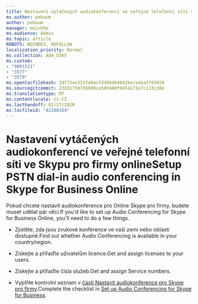 ```yaml
---
title: Nastavení vytáčených audiokonferencí ve veřejné telefonní síti ve Skypu pro firmy online
ms.author: pebaum
author: pebaum
manager: mnirkhe
ms.audience: Admin
ms.topic: article
ROBOTS: NOINDEX, NOFOLLOW
localization_priority: Normal
ms.collection: Adm_O365
ms.custom:
- "9001521"
- "3577"
- "3579"
ms.openlocfilehash: 2df72ee353fe0ac53d98d64942beca4ea5f83659
ms.sourcegitcommit: 23d217597369d0ca585600f9454171e7c133c30e
ms.translationtype: MT
ms.contentlocale: cs-CZ
ms.lasthandoff: 02/27/2020
ms.locfileid: "42288164"
---
```

# <a name="setup-pstn-dial-in-audio-conferencing-in-skype-for-business-online"></a><span data-ttu-id="3aa79-102">Nastavení vytáčených audiokonferencí ve veřejné telefonní síti ve Skypu pro firmy online</span><span class="sxs-lookup"><span data-stu-id="3aa79-102">Setup PSTN dial-in audio conferencing in Skype for Business Online</span></span>

<span data-ttu-id="3aa79-103">Pokud chcete nastavit audiokonference pro Online Skype pro firmy, budete muset udělat pár věcí.</span><span class="sxs-lookup"><span data-stu-id="3aa79-103">If you'd like to set up Audio Conferencing for Skype for Business Online, you'll need to do a few things.</span></span> 

- <span data-ttu-id="3aa79-104">Zjistěte, zda jsou zvukové konference ve vaší zemi nebo oblasti dostupné.</span><span class="sxs-lookup"><span data-stu-id="3aa79-104">Find out whether Audio Conferencing is available in your country/region.</span></span>

- <span data-ttu-id="3aa79-105">Získejte a přiřaďte uživatelům licence.</span><span class="sxs-lookup"><span data-stu-id="3aa79-105">Get and assign licenses to your users.</span></span>

- <span data-ttu-id="3aa79-106">Získejte a přiřaďte čísla služeb.</span><span class="sxs-lookup"><span data-stu-id="3aa79-106">Get and assign Service numbers.</span></span>

- <span data-ttu-id="3aa79-107">Vyplňte kontrolní seznam v [části Nastavit audiokonference pro Skype pro firmy](https://docs.microsoft.com/SkypeForBusiness/audio-conferencing-in-office-365/set-up-audio-conferencing).</span><span class="sxs-lookup"><span data-stu-id="3aa79-107">Complete the checklist in [Set up Audio Conferencing for Skype for Business](https://docs.microsoft.com/SkypeForBusiness/audio-conferencing-in-office-365/set-up-audio-conferencing).</span></span>
